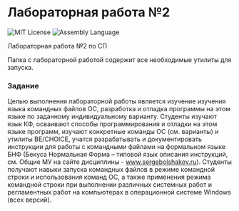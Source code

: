# Лабораторная работа №2
<img src="http://img.shields.io/badge/license-MIT-brightgreen.svg" alt="MIT License"> <img src="https://img.shields.io/badge/language-Assembly-green.svg" alt="Assembly Language">

Лабораторная работа №2 по СП

Папка с лабораторной работой содержит все необходимые утилиты для запуска.

### Задание
Целью выполнения лабораторной работы является изучение изучения языка командных файлов ОС, разработка и отладка программы на этом языке по заданному индивидуальному варианту. Студенты изучают язык КФ, осваивают способы программирования и отладки на этом языке программ, изучают конкретные команды ОС (см. варианты) и утилиты BE/CHOICE, учатся разрабатывать и документировать инструкции для работы с командными файлами на формальном языке БНФ (Бекуса Нормальная Форма – типовой язык описания инструкций, см. Общие МУ на сайте дисциплины - www.sergebolshakov.ru). Студенты получают навыки запуска командных файлов в режиме командной строки и использования команд ОС, а также применения режима командной строки при выполнении различных системных работ и регламентных работ на компьютерах в операционной системе Windows (всех версий).
